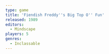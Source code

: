 ```yaml
---
type: game
title: 'Fiendish Freddy''s Big Top O'' Fun'
released: 1989
editors: 
  - Mindscape
players: 5
genres:
  - Inclassable
---
```

